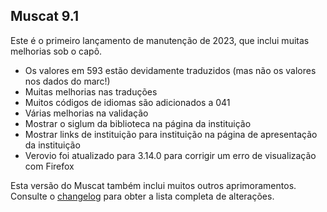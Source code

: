 ## Muscat 9.1

Este é o primeiro lançamento de manutenção de 2023, que inclui muitas melhorias sob o capô.

* Os valores em 593 estão devidamente traduzidos (mas não os valores nos dados do marc!)
* Muitas melhorias nas traduções
* Muitos códigos de idiomas são adicionados a 041
* Várias melhorias na validação
* Mostrar o siglum da biblioteca na página da instituição
* Mostrar links de instituição para instituição na página de apresentação da instituição
* Verovio foi atualizado para 3.14.0 para corrigir um erro de visualização com Firefox

Esta versão do Muscat também inclui muitos outros aprimoramentos. Consulte o [changelog](https://github.com/rism-ch/muscat/blob/master/CHANGELOG) para obter a lista completa de alterações.
